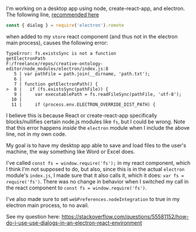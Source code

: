 I'm working on a desktop app using node, create-react-app, and electron. The following line, [recommended here](https://electronjs.org/docs/api/dialog) 

```javascript
const { dialog } = require('electron').remote
```

when added to my `store` react component (and thus not in the electron main process), causes the following error:

```
TypeError: fs.existsSync is not a function
getElectronPath
F:/freelance/repos/creative-ontology-editor/node_modules/electron/index.js:8
   5 | var pathFile = path.join(__dirname, 'path.txt');
   6 | 
   7 | function getElectronPath() {
>  8 |   if (fs.existsSync(pathFile)) {
   9 |     var executablePath = fs.readFileSync(pathFile, 'utf-8');
  10 | 
  11 |     if (process.env.ELECTRON_OVERRIDE_DIST_PATH) {
```

I believe this is because React or create-react-app specifically blocks/nullifies certain node.js modules like `fs`, but I could be wrong. Note that this error happens *inside* the `electron` module when I include the above line, not in my own code.

My goal is to have my desktop app able to save and load files to the user's machine, the way something like Word or Excel does.

I've called `const fs = window.require('fs');` in my react component, which I think I'm not supposed to do, but also, since this is in the actual `electron` module's `index.js`, I made sure that it also calls it, which it does: `var fs = require('fs')`. There was no change in behavior when I switched my call in the react component to `const fs = window.require('fs')`.

I've also made sure to set `webPreferences.nodeIntegration` to true in my electron main process, to no avail.

See my question here: https://stackoverflow.com/questions/55581152/how-do-i-use-use-dialogs-in-an-electron-react-environment